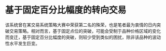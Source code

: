 # 基于固定百分比幅度的转向交易
该系统曾在某交易系统策略大赛中荣获第二名的殊荣，也是笔者最为衷情的日内突破交易策略。相对而言，基于固定点位的突破，可能会受制于品种价格区域的变化而变迁，基于固定百分比幅度的突破，则较少受到类似的困扰，除非该品种的波动性水平发生巨变。
